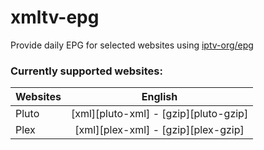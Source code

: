 # xmltv-epg

Provide daily EPG for selected websites using [iptv-org/epg](https://github.com/iptv-org/epg)

### Currently supported websites:

| Websites |                  English                 |
|----------|:-----------------------------------------:|
|   Pluto  |  [xml][pluto-xml] - [gzip][pluto-gzip] |
|   Plex   |  [xml][plex-xml] - [gzip][plex-gzip] |

[pluto-en-xml]: https://github.com/newf276/xmltv-epg/releases/latest/download/epg-pluto.xml
[plex-en-xml]: https://github.com/newf276/xmltv-epg/releases/latest/download/epg-plex.xml
[pluto-en-gzip]: https://github.com/newf276/xmltv-epg/releases/latest/download/epg-pluto.xml.gz
[plex-en-gzip]: https://github.com/newf276/xmltv-epg/releases/latest/download/epg-plex.xml.gz
